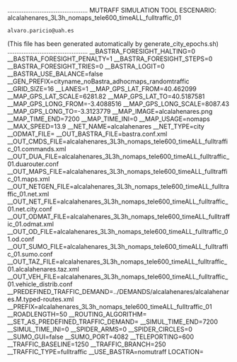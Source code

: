 .............................................
    MUTRAFF SIMULATION TOOL
    ESCENARIO: alcalahenares_3L3h_nomaps_tele600_timeALL_fulltraffic_01

    alvaro.paricio@uah.es
(This file has been generated automatically by generate_city_epochs.sh)
.............................................
__BASTRA_FORESIGHT_HALTING=0
__BASTRA_FORESIGHT_PENALTY=1
__BASTRA_FORESIGHT_STEPS=0
__BASTRA_FORESIGHT_TRIES=0
__BASTRA_LOGIT=0
__BASTRA_USE_BALANCE=false
__GEN_PREFIX=cityname_noBastra_adhocmaps_randomtraffic
__GRID_SIZE=16
__LANES=1
__MAP_GPS_LAT_FROM=40.462099
__MAP_GPS_LAT_SCALE=6281.82
__MAP_GPS_LAT_TO=40.5187581
__MAP_GPS_LONG_FROM=-3.4088516
__MAP_GPS_LONG_SCALE=8087.43
__MAP_GPS_LONG_TO=-3.3123779
__MAP_IMAGE=alcalahenares.png
__MAP_TIME_END=7200
__MAP_TIME_INI=0
__MAP_USAGE=nomaps
__MAX_SPEED=13.9
__NET_NAME=alcalahenares
__NET_TYPE=city
__ODMAT_FILE=
__OUT_BASTRA_FILE=bastra.conf.xml
__OUT_CMDS_FILE=alcalahenares_3L3h_nomaps_tele600_timeALL_fulltraffic_01.commands.xml
__OUT_DUA_FILE=alcalahenares_3L3h_nomaps_tele600_timeALL_fulltraffic_01.duarouter.conf
__OUT_MAPS_FILE=alcalahenares_3L3h_nomaps_tele600_timeALL_fulltraffic_01.maps.xml
__OUT_NETGEN_FILE=alcalahenares_3L3h_nomaps_tele600_timeALL_fulltraffic_01.net.xml
__OUT_NET_FILE=alcalahenares_3L3h_nomaps_tele600_timeALL_fulltraffic_01.net.city.conf
__OUT_ODMAT_FILE=alcalahenares_3L3h_nomaps_tele600_timeALL_fulltraffic_01.odmat.xml
__OUT_OD_FILE=alcalahenares_3L3h_nomaps_tele600_timeALL_fulltraffic_01.od.conf
__OUT_SUMO_FILE=alcalahenares_3L3h_nomaps_tele600_timeALL_fulltraffic_01.sumo.conf
__OUT_TAZ_FILE=alcalahenares_3L3h_nomaps_tele600_timeALL_fulltraffic_01.alcalahenares.taz.xml
__OUT_VEH_FILE=alcalahenares_3L3h_nomaps_tele600_timeALL_fulltraffic_01.vehicle_distrib.conf
__PREDEFINED_TRAFFIC_DEMAND=../DEMANDS/alcalahenares/alcalahenares.M.typed-routes.xml
__PREFIX=alcalahenares_3L3h_nomaps_tele600_timeALL_fulltraffic_01
__ROADLENGTH=50
__ROUTING_ALGORITHM=
__SET_AS_PREDEFINED_TRAFFIC_DEMAND=
__SIMUL_TIME_END=7200
__SIMUL_TIME_INI=0
__SPIDER_ARMS=0
__SPIDER_CIRCLES=0
__SUMO_GUI=false
__SUMO_PORT=4082
__TELEPORTING=600
__TRAFFIC_BASELINE=1250
__TRAFFIC_BRANCH=250
__TRAFFIC_TYPE=fulltraffic
__USE_BASTRA=nomutraff
LOCATION=    <location netOffset="-465343.12,-4479111.07" convBoundary="0.00,0.00,8087.43,6281.82" origBoundary="-3.408842,40.462103,-3.312420,40.518754" projParameter="+proj=utm +zone=30 +ellps=WGS84 +datum=WGS84 +units=m +no_defs"/>

